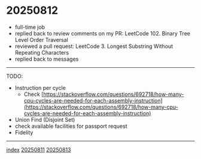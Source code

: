 <head><meta name="viewport" content="width=device-width, initial-scale=1.0, user-scalable=yes" /><meta charset="UTF-8"></head>

# 20250812

- full-time job
- replied back to review comments on my PR: LeetCode 102. Binary Tree Level Order Traversal
- reviewed a pull request: LeetCode 3. Longest Substring Without Repeating Characters
- replied back to messages

---

TODO:

- Instruction per cycle
	- Check [https://stackoverflow.com/questions/692718/how-many-cpu-cycles-are-needed-for-each-assembly-instruction](https://stackoverflow.com/questions/692718/how-many-cpu-cycles-are-needed-for-each-assembly-instruction)
- Union Find (Disjoint Set)
- check available facilities for passport request
- Fidelity

---

[index](../../index.html)
[20250811](20250811.html)
[20250813](20250813.html)
